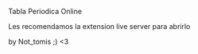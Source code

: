 Tabla Periodica Online

Les recomendamos la extension  live server para abrirlo

by Not_tomis ;) <3
